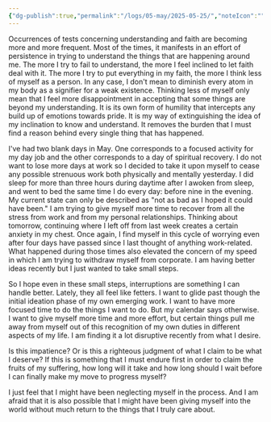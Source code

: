 ```yaml
---
{"dg-publish":true,"permalink":"/logs/05-may/2025-05-25/","noteIcon":"","created":"2025-05-25"}
---
```


Occurrences of tests concerning understanding and faith are becoming more and more frequent. Most of the times, it manifests in an effort of persistence in trying to understand the things that are happening around me. The more I try to fail to understand, the more I feel inclined to let faith deal with it. The more I try to put everything in my faith, the more I think less of myself as a person. In any case, I don't mean to diminish every atom in my body as a signifier for a weak existence. Thinking less of myself only mean that I feel more disappointment in accepting that some things are beyond my understanding. It is its own form of humility that intercepts any build up of emotions towards pride. It is my way of extinguishing the idea of my inclination to know and understand. It removes the burden that I must find a reason behind every single thing that has happened.

I've had two blank days in May. One corresponds to a focused activity for my day job and the other corresponds to a day of spiritual recovery. I do not want to lose more days at work so I decided to take it upon myself to cease any possible strenuous work both physically and mentally yesterday. I did sleep for more than three hours during daytime after I awoken from sleep, and went to bed the same time I do every day: before nine in the evening. My current state can only be described as "not as bad as I hoped it could have been." I am trying to give myself more time to recover from all the stress from work and from my personal relationships. Thinking about tomorrow, continuing where I left off from last week creates a certain anxiety in my chest. Once again, I find myself in this cycle of worrying even after four days have passed since I last thought of anything work-related. What happened during those times also elevated the concern of my speed in which I am trying to withdraw myself from corporate. I am having better ideas recently but I just wanted to take small steps.

So I hope even in these small steps, interruptions are something I can handle better. Lately, they all feel like fetters. I want to glide past though the initial ideation phase of my own emerging work. I want to have more focused time to do the things I want to do. But my calendar says otherwise. I want to give myself more time and more effort, but certain things pull me away from myself out of this recognition of my own duties in different aspects of my life. I am finding it a lot disruptive recently from what I desire.

Is this impatience? Or is this a righteous judgment of what I claim to be what I deserve? If this is something that I must endure first in order to claim the fruits of my suffering, how long will it take and how long should I wait before I can finally make my move to progress myself?

I just feel that I might have been neglecting myself in the process. And I am afraid that it is also possible that I might have been giving myself into the world without much return to the things that I truly care about.